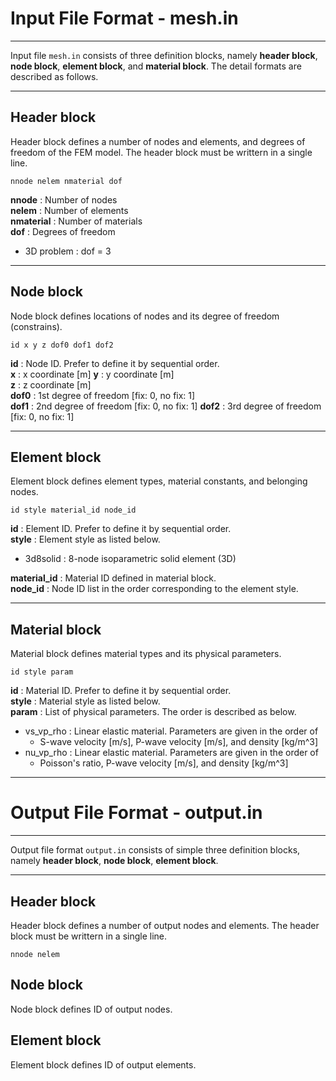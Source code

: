 # Input File Format - mesh.in
---

Input file `mesh.in` consists of three definition blocks, namely **header block**, **node block**, **element block**, and **material block**. The detail formats are described as follows.

---
## Header block

Header block defines a number of nodes and elements, and degrees of freedom of the FEM model. The header block must be writtern in a single line.

```
nnode nelem nmaterial dof
```

**nnode** : Number of nodes  
**nelem** : Number of elements  
**nmaterial** : Number of materials  
**dof** : Degrees of freedom
- 3D problem : dof = 3

---
## Node block

Node block defines locations of nodes and its degree of freedom (constrains).

```
id x y z dof0 dof1 dof2
```

**id** : Node ID. Prefer to define it by sequential order.  
**x** : x coordinate [m]
**y** : y coordinate [m]  
**z** : z coordinate [m]  
**dof0** : 1st degree of freedom [fix: 0, no fix: 1]  
**dof1** : 2nd degree of freedom [fix: 0, no fix: 1]
**dof2** : 3rd degree of freedom [fix: 0, no fix: 1]

---
## Element block

Element block defines element types, material constants, and belonging nodes.

```
id style material_id node_id
```

**id** : Element ID. Prefer to define it by sequential order.  
**style** : Element style as listed below.
- 3d8solid : 8-node isoparametric solid element (3D)
<!-- - 1d2input : 2-node line input boundary element
- 1d3input : 3-node line input boundary element  
- 1d2visco : 2-node viscous boundary
- 1d3visco : 3-node viscous boundary  
- connect : connecting two nodes with dimensionless rigid bar   -->

**material_id** : Material ID defined in material block.  
**node_id** : Node ID list in the order corresponding to the element style.


---
## Material block

Material block defines material types and its physical parameters.

```
id style param
```

**id** : Material ID. Prefer to define it by sequential order.  
**style** : Material style as listed below.  
**param** : List of physical parameters. The order is described as below.  
- vs_vp_rho : Linear elastic material. Parameters are given in the order of  
  + S-wave velocity [m/s], P-wave velocity [m/s], and density [kg/m^3]
- nu_vp_rho : Linear elastic material. Parameters are given in the order of
  + Poisson's ratio, P-wave velocity [m/s], and density [kg/m^3]


---
# Output File Format - output.in
---
Output file format `output.in` consists of simple three definition blocks, namely **header block**, **node block**, **element block**.

---
## Header block

Header block defines a number of output nodes and elements. The header block must be writtern in a single line.

```
nnode nelem
```

## Node block

Node block defines ID of output nodes.

## Element block

Element block defines ID of output elements.
